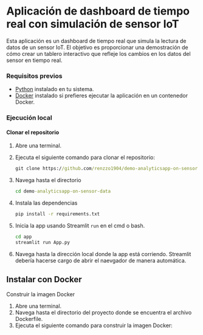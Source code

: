 # **Aplicación de dashboard de tiempo real con simulación de sensor IoT**

Esta aplicación es un dashboard de tiempo real que simula la lectura de datos de un sensor IoT. El objetivo es proporcionar una demostración de cómo crear un tablero interactivo que refleje los cambios en los datos del sensor en tiempo real.

### Requisitos previos
- [Python](https://www.python.org/downloads/) instalado en tu sistema.
- [Docker](https://www.docker.com/get-started) instalado si prefieres ejecutar la aplicación en un contenedor Docker.
 
### Ejecución local

#### Clonar el repositorio
1. Abre una terminal.
2. Ejecuta el siguiente comando para clonar el repositorio:

   ```cmd
   git clone https://github.com/renzzo1904/demo-analyticsapp-on-sensor-data

3. Navega hasta el directorio

    ```cmd
    cd demo-analyticsapp-on-sensor-data

4. Instala las dependencias    

    ```cmd
    pip install -r requirements.txt

5. Inicia la app usando Streamlit `run` en el cmd o bash.

    ```cmd
    cd app
    streamlit run App.py

5. Navega hasta la dirección local donde la app está corriendo. Streamlit debería hacerse cargo de abrir el naevgador de manera automática. 

## Instalar con Docker

Construir la imagen Docker
1. Abre una terminal.
2. Navega hasta el directorio del proyecto donde se encuentra el archivo Dockerfile.
3. Ejecuta el siguiente comando para construir la imagen Docker:


